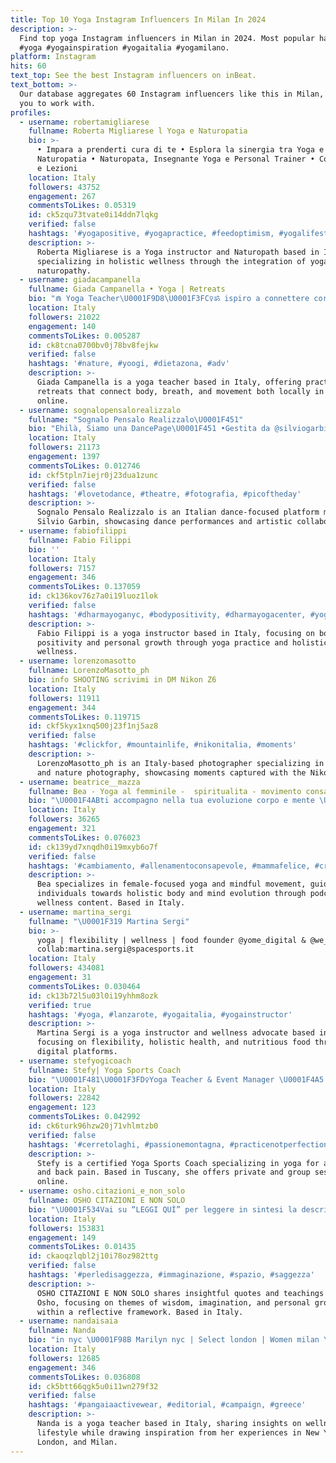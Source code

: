 ```yaml
---
title: Top 10 Yoga Instagram Influencers In Milan In 2024
description: >-
  Find top yoga Instagram influencers in Milan in 2024. Most popular hashtags:
  #yoga #yogainspiration #yogaitalia #yogamilano.
platform: Instagram
hits: 60
text_top: See the best Instagram influencers on inBeat.
text_bottom: >-
  Our database aggregates 60 Instagram influencers like this in Milan, Italy for
  you to work with.
profiles:
  - username: robertamigliarese
    fullname: Roberta Migliarese l Yoga e Naturopatia
    bio: >-
      • Impara a prenderti cura di te • Esplora la sinergia tra Yoga e
      Naturopatia • Naturopata, Insegnante Yoga e Personal Trainer • Consulenze
      e Lezioni
    location: Italy
    followers: 43752
    engagement: 267
    commentsToLikes: 0.05319
    id: ck5zqu73tvate0i14ddn7lqkg
    verified: false
    hashtags: '#yogapositive, #yogapractice, #feedoptimism, #yogalifestyle'
    description: >-
      Roberta Migliarese is a Yoga instructor and Naturopath based in Italy,
      specializing in holistic wellness through the integration of yoga and
      naturopathy.
  - username: giadacampanella
    fullname: Giada Campanella • Yoga | Retreats
    bio: "⋒ Yoga Teacher\U0001F9D8\U0001F3FC‍♀ॐ ispiro a connettere corpo, respiro e movimento al ritmo\_della\_vita ❥ Retreat in giro per il \U0001F30D☟Pratiche a Milano&Online"
    location: Italy
    followers: 21022
    engagement: 140
    commentsToLikes: 0.005287
    id: ck8tcna0700bv0j78bv8fejkw
    verified: false
    hashtags: '#nature, #yoogi, #dietazona, #adv'
    description: >-
      Giada Campanella is a yoga teacher based in Italy, offering practices and
      retreats that connect body, breath, and movement both locally in Milan and
      online.
  - username: sognalopensalorealizzalo
    fullname: "Sognalo Pensalo Realizzalo\U0001F451"
    bio: "Ehilà, Siamo una DancePage\U0001F451 •Gestita da @silviogarbin \U0001F48E• ~Per collaborazioni in DM \U0001F91D~ silvio.garbin11@icloud.com \U0001F4E9"
    location: Italy
    followers: 21173
    engagement: 1397
    commentsToLikes: 0.012746
    id: ckf5tpln7iejr0j23dua1zunc
    verified: false
    hashtags: '#lovetodance, #theatre, #fotografia, #picoftheday'
    description: >-
      Sognalo Pensalo Realizzalo is an Italian dance-focused platform managed by
      Silvio Garbin, showcasing dance performances and artistic collaborations.
  - username: fabiofilippi
    fullname: Fabio Filippi
    bio: ''
    location: Italy
    followers: 7157
    engagement: 346
    commentsToLikes: 0.137059
    id: ck136kov76z7a0i19luoz1lok
    verified: false
    hashtags: '#dharmayoganyc, #bodypositivity, #dharmayogacenter, #yogajourney'
    description: >-
      Fabio Filippi is a yoga instructor based in Italy, focusing on body
      positivity and personal growth through yoga practice and holistic
      wellness.
  - username: lorenzomasotto
    fullname: LorenzoMasotto_ph
    bio: info SHOOTING scrivimi in DM Nikon Z6
    location: Italy
    followers: 11911
    engagement: 344
    commentsToLikes: 0.119715
    id: ckf5kyx1xnq500j23f1nj5az8
    verified: false
    hashtags: '#clickfor, #mountainlife, #nikonitalia, #moments'
    description: >-
      LorenzoMasotto_ph is an Italy-based photographer specializing in outdoor
      and nature photography, showcasing moments captured with the Nikon Z6.
  - username: beatrice__mazza
    fullname: Bea - Yoga al femminile -  spiritualita - movimento consapevole
    bio: "\U0001F4ABti accompagno nella tua evoluzione corpo e mente \U0001F315 con lo yoga e il movimento per vivere in armonia qui e ora \U0001F399️spazio di consapevolezza podcast"
    location: Italy
    followers: 36265
    engagement: 321
    commentsToLikes: 0.076023
    id: ck139yd7xnqdh0i19mxyb6o7f
    verified: false
    hashtags: '#cambiamento, #allenamentoconsapevole, #mammafelice, #crescitaspirituale'
    description: >-
      Bea specializes in female-focused yoga and mindful movement, guiding
      individuals towards holistic body and mind evolution through podcasts and
      wellness content. Based in Italy.
  - username: martina_sergi
    fullname: "\U0001F319 Martina Sergi"
    bio: >-
      yoga | flexibility | wellness | food founder @yome_digital & @we_are_yuna
      collab:martina.sergi@spacesports.it
    location: Italy
    followers: 434081
    engagement: 31
    commentsToLikes: 0.030464
    id: ck13b72l5u03l0i19yhhm8ozk
    verified: true
    hashtags: '#yoga, #lanzarote, #yogaitalia, #yogainstructor'
    description: >-
      Martina Sergi is a yoga instructor and wellness advocate based in Italy,
      focusing on flexibility, holistic health, and nutritious food through her
      digital platforms.
  - username: stefyogicoach
    fullname: Stefy| Yoga Sports Coach
    bio: "\U0001F481\U0001F3FD‍♀️Yoga Teacher & Event Manager \U0001F4A5 YOGA 4 ATHLETES & BACK PAIN \U0001F938‍♀️PRIVATE ONLINE & GROUP YOGA \U0001F4CDTuscany:Carrara after 7yrs in\U0001F1EC\U0001F1E7 \U0001F3C3\U0001F3FD‍♀️Runner⛰️Hiker"
    location: Italy
    followers: 22842
    engagement: 123
    commentsToLikes: 0.042992
    id: ck6turk96hzw20j71vhlmtzb0
    verified: false
    hashtags: '#cerretolaghi, #passionemontagna, #practicenotperfection, #mountainsgirl'
    description: >-
      Stefy is a certified Yoga Sports Coach specializing in yoga for athletes
      and back pain. Based in Tuscany, she offers private and group sessions
      online.
  - username: osho.citazioni_e_non_solo
    fullname: OSHO CITAZIONI E NON SOLO
    bio: "\U0001F534Vai su “LEGGI QUÌ” per leggere in sintesi la descrizione di questa pagina ☯️citazioni di Osho nelle storie in evidenza\U0001F64F\U0001F3FC"
    location: Italy
    followers: 153831
    engagement: 149
    commentsToLikes: 0.01435
    id: ckaoqzlqbl2j10i78oz982ttg
    verified: false
    hashtags: '#perledisaggezza, #immaginazione, #spazio, #saggezza'
    description: >-
      OSHO CITAZIONI E NON SOLO shares insightful quotes and teachings from
      Osho, focusing on themes of wisdom, imagination, and personal growth
      within a reflective framework. Based in Italy.
  - username: nandaisaia
    fullname: Nanda
    bio: "in nyc \U0001F98B Marilyn nyc | Select london | Women milan Yoga Teacher"
    location: Italy
    followers: 12685
    engagement: 346
    commentsToLikes: 0.036808
    id: ck5btt66qgk5u0i11wn279f32
    verified: false
    hashtags: '#pangaiaactivewear, #editorial, #campaign, #greece'
    description: >-
      Nanda is a yoga teacher based in Italy, sharing insights on wellness and
      lifestyle while drawing inspiration from her experiences in New York City,
      London, and Milan.
---
```


